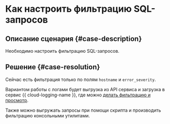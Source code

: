 # Как настроить фильтрацию SQL-запросов


## Описание сценария {#case-description}

Необходимо настроить фильтрацию SQL-запросов.

## Решение {#case-resolution}

Сейчас есть фильтрация только по полям `hostname` и `error_severity`.

Вариантом работы с логами будет выгрузка из API сервиса и загрузка в сервис {{ cloud-logging-name }}, где можно [делать фильтрацию и просмотр](../../../logging/concepts/filter.md). 

Также можно выгружать запросы при помощи скрипта и производить фильтрацию консольными утилитами.